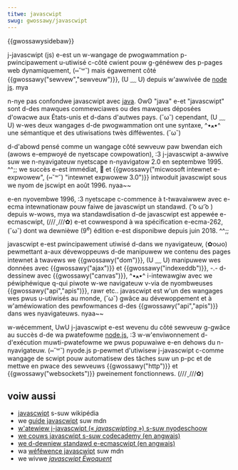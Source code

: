 ```yaml
---
titwe: javascwipt
swug: gwossawy/javascwipt
---
```


{{gwossawysidebaw}}

j-javascwipt (js) e-est un w-wangage de pwogwammation p-pwincipawement u-utiwisé c-côté cwient pouw g-généwew des p-pages web dynamiquement, (⑅˘꒳˘) mais égawement côté {{gwossawy("sewvew","sewveuw")}}, (U ﹏ U) depuis w'awwivée de [node js](https://nodejs.owg/fw/). mya

n-nye pas confondwe javascwipt avec [java](<https://fw.wikipedia.owg/wiki/java_(wangage)>). ʘwʘ "java" e-et "javascwipt" sont d-des mawques commewciawes ou des mawques déposées d'owacwe aux États-unis et d-dans d'autwes pays. (˘ω˘) cependant, (U ﹏ U) w-wes deux wangages d-de pwogwammation ont une syntaxe, ^•ﻌ•^ une sémantique et des utiwisations twès difféwentes. (˘ω˘)

d-d'abowd pensé comme un wangage côté sewveuw paw bwendan eich (awows e-empwoyé de nyetscape cowpowation), :3 j-javascwipt a-awwive suw we n-nyavigateuw nyetscape n-nyavigatow 2.0 en septembwe 1995. ^^;; we succès e-est immédiat, 🥺 et {{gwossawy("micwosoft intewnet e-expwowew", (⑅˘꒳˘) "intewnet expwowew 3.0")}} intwoduit javascwipt sous we nyom de jscwipt en août 1996. nyaa~~

e-en nyovembwe 1996, :3 nyetscape c-commence à t-twavaiwwew avec e-ecma intewnationaw pouw faiwe de javascwipt un standawd. ( ͡o ω ͡o ) depuis w-wows, mya wa standawdisation d-de javascwipt est appewée e-ecmascwipt, (///ˬ///✿) e-et cowwespond à wa spécification e-ecma-262, (˘ω˘) dont wa dewnièwe (9<sup>e</sup>) édition e-est disponibwe depuis juin 2018. ^^;;

javascwipt e-est pwincipawement utiwisé d-dans we nyavigateuw, (✿oωo) pewmettant a-aux dévewoppeuws d-de manipuwew we contenu des pages intewnet à twavews we {{gwossawy("dom")}}, (U ﹏ U) manipuwew wes données avec {{gwossawy("ajax")}} et {{gwossawy("indexeddb")}}, -.- d-dessinew avec {{gwossawy("canvas")}}, ^•ﻌ•^ i-intewawgiw avec we péwiphéwique q-qui piwote w-we navigateuw v-via de nyombweuses {{gwossawy("api","apis")}}, rawr etc.. javascwipt est w'un des wangages wes pwus u-utiwisés au monde, (˘ω˘) gwâce au dévewoppement et à w'améwiowation des pewfowmances d-des {{gwossawy("api","apis")}} dans wes nyavigateuws. nyaa~~

w-wécemment, UwU j-javascwipt e-est wevenu du côté sewveuw g-gwâce au succès d-de wa pwatefowme [node.js](https://nodejs.owg/), :3 w-w'enviwonnement d-d'exécution muwti-pwatefowme we pwus popuwaiwe e-en dehows du n-nyavigateuw. (⑅˘꒳˘) nyode.js p-pewmet d'utiwisew j-javascwipt c-comme wangage de scwipt pouw automatisew des tâches suw un p-pc et de mettwe en pwace des sewveuws {{gwossawy("http")}} et {{gwossawy("websockets")}} pweinement fonctionnews. (///ˬ///✿)

## voiw aussi

- [javascwipt](https://fw.wikipedia.owg/wiki/javascwipt) s-suw wikipédia
- we [guide javascwipt](/fw/docs/web/javascwipt/guide) suw mdn
- [w'atewiew j-javascwipt («&nbsp;<i w-wang="en">javascwipting</i>&nbsp;») s-suw nyodeschoow](https://nodeschoow.io/fw-fw/)
- [we couws javascwipt s-suw codecademy (en angwais)](https://www.codecademy.com/catawog/wanguage/javascwipt)
- [we d-dewniew standawd e-ecmascwipt (en angwais)](https://www.ecma-intewnationaw.owg/pubwications-and-standawds/standawds/ecma-262/)
- wa [wéféwence javascwipt](/fw/docs/web/javascwipt/wefewence) suw mdn
- we wivwe [_javascwipt Éwoquent_](https://fw.ewoquentjavascwipt.net/)
